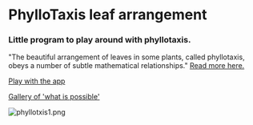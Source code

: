 # PhylloTaxis leaf arrangement
### Little program to play around with phyllotaxis.

"The beautiful arrangement of leaves in some plants, called phyllotaxis, obeys a number of subtle mathematical relationships."
[Read more here.](http://goldenratiomyth.weebly.com/phyllotaxis-the-fibonacci-sequence-in-nature.html)



[Play with the app](https://fraasi.github.io/Phyllotaxis-leaf-arrangement/PhylloTaxis.html)

[Gallery of 'what is possible'](https://fraasi.github.io/Phyllotaxis-leaf-arrangement/PhylloTaxis_gallery.html)

![phyllotxis1.png](images/phyllotxis1.png)